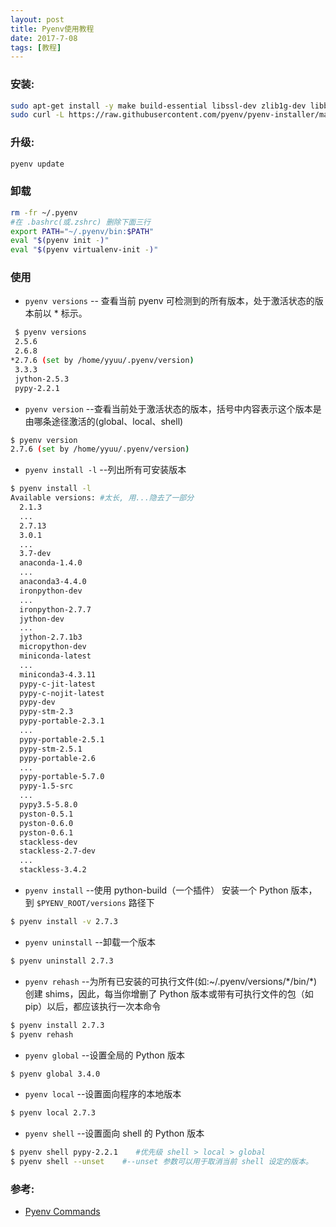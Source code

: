 ```yaml
---
layout: post
title: Pyenv使用教程
date: 2017-7-08
tags: [教程]
---
```


### 安装:
~~~bash
sudo apt-get install -y make build-essential libssl-dev zlib1g-dev libbz2-dev libreadline-dev libsqlite3-dev wget curl llvm libncurses5-dev xz-utils tk-dev
sudo curl -L https://raw.githubusercontent.com/pyenv/pyenv-installer/master/bin/pyenv-installer | bash
~~~

### 升级:
~~~bash
pyenv update
~~~

### 卸载
~~~bash
rm -fr ~/.pyenv
#在 .bashrc(或.zshrc) 删除下面三行
export PATH="~/.pyenv/bin:$PATH"
eval "$(pyenv init -)"
eval "$(pyenv virtualenv-init -)"
~~~

### 使用
+ `pyenv versions` -- 查看当前 pyenv 可检测到的所有版本，处于激活状态的版本前以 * 标示。
~~~bash
 $ pyenv versions
 2.5.6
 2.6.8
*2.7.6 (set by /home/yyuu/.pyenv/version)
 3.3.3
 jython-2.5.3
 pypy-2.2.1
~~~

+ `pyenv version` --查看当前处于激活状态的版本，括号中内容表示这个版本是由哪条途径激活的(global、local、shell)
~~~bash
$ pyenv version
2.7.6 (set by /home/yyuu/.pyenv/version)
~~~

+ `pyenv install -l` --列出所有可安装版本
~~~bash
$ pyenv install -l
Available versions: #太长, 用...隐去了一部分
  2.1.3
  ...
  2.7.13
  3.0.1
  ...
  3.7-dev
  anaconda-1.4.0
  ...
  anaconda3-4.4.0
  ironpython-dev
  ...
  ironpython-2.7.7
  jython-dev
  ...
  jython-2.7.1b3
  micropython-dev
  miniconda-latest
  ...
  miniconda3-4.3.11
  pypy-c-jit-latest
  pypy-c-nojit-latest
  pypy-dev
  pypy-stm-2.3
  pypy-portable-2.3.1
  ...
  pypy-portable-2.5.1
  pypy-stm-2.5.1
  pypy-portable-2.6
  ...
  pypy-portable-5.7.0
  pypy-1.5-src
  ...
  pypy3.5-5.8.0
  pyston-0.5.1
  pyston-0.6.0
  pyston-0.6.1
  stackless-dev
  stackless-2.7-dev
  ...
  stackless-3.4.2
~~~

+ `pyenv install` --使用 python-build（一个插件） 安装一个 Python 版本，到 `$PYENV_ROOT/versions` 路径下
~~~bash
$ pyenv install -v 2.7.3
~~~

+ `pyenv uninstall` --卸载一个版本
~~~bash
$ pyenv uninstall 2.7.3
~~~

+ `pyenv rehash` --为所有已安装的可执行文件(如:~/.pyenv/versions/\*/bin/\*)创建 shims，因此，每当你增删了 Python 版本或带有可执行文件的包（如 pip）以后，都应该执行一次本命令
~~~bash
$ pyenv install 2.7.3
$ pyenv rehash
~~~

+ `pyenv global` --设置全局的 Python 版本
~~~bash
$ pyenv global 3.4.0
~~~

+ `pyenv local` --设置面向程序的本地版本
~~~bash
$ pyenv local 2.7.3
~~~

+ `pyenv shell` --设置面向 shell 的 Python 版本
~~~bash
$ pyenv shell pypy-2.2.1    #优先级 shell > local > global
$ pyenv shell --unset    #--unset 参数可以用于取消当前 shell 设定的版本。
~~~

### 参考:
+ [Pyenv Commands](https://github.com/pyenv/pyenv/blob/master/COMMANDS.md "Pyenv Commands")